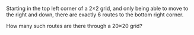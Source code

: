 Starting in the top left corner of a 2×2 grid, and only being able to move to the right and down, there are exactly 6 routes to the bottom right corner.  
  

How many such routes are there through a 20×20 grid?